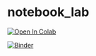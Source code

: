 # notebook_lab
<a target="_blank" href="https://colab.research.google.com/github/Qwantik052/notebook_lab/blob/main/My_sample_notebook.ipynb">
  <img src="https://colab.research.google.com/assets/colab-badge.svg" alt="Open In Colab"/>
</a>

[![Binder](https://mybinder.org/badge_logo.svg)](https://mybinder.org/v2/gh/Qwantik052/notebook_lab/HEAD)
